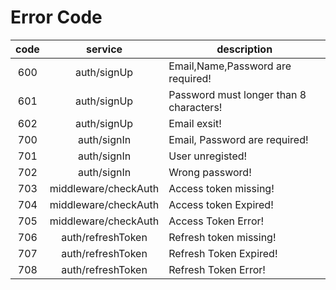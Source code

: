 # Error Code

| code | service | description |
|:-:|:-:|-|
|600| auth/signUp | Email,Name,Password are required!|
|601| auth/signUp | Password must longer than 8 characters!|
|602| auth/signUp | Email exsit!|
|700| auth/signIn | Email, Password are required! |
|701| auth/signIn | User unregisted! |
|702| auth/signIn | Wrong password! |
|703| middleware/checkAuth | Access token missing! |
|704| middleware/checkAuth | Access token Expired! |
|705| middleware/checkAuth | Access Token Error! |
|706| auth/refreshToken | Refresh token missing! |
|707| auth/refreshToken | Refresh Token Expired! |
|708| auth/refreshToken | Refresh Token Error! |
